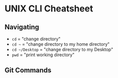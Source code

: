 # UNIX CLI Cheatsheet

## Navigating

- `cd` = "change directory"
- `cd ~` = "change directory to my home directory"
- `cd ~/Desktop` = "change directory to my Desktop"
- `pwd` = "print working directory"

## Git Commands

